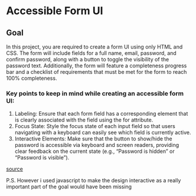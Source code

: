 # Accessible Form UI

## Goal

In this project, you are required to create a form UI using only HTML and CSS. The form will include fields for a full name, email, password, and confirm password, along with a button to toggle the visibility of the password text. Additionally, the form will feature a completeness progress bar and a checklist of requirements that must be met for the form to reach 100% completeness.

### Key points to keep in mind while creating an accessible form UI:

1. Labeling: Ensure that each form field has a corresponding <label> element that is clearly associated with the field using the for attribute.
2. Focus State: Style the focus state of each input field so that users navigating with a keyboard can easily see which field is currently active.
3. Interactive Elements: Make sure that the button to show/hide the password is accessible via keyboard and screen readers, providing clear feedback on the current state (e.g., “Password is hidden” or “Password is visible”).

[source](https://roadmap.sh/projects/accessible-form-ui)

P.S. However i used javascript to make the design interactive as a really important part of the goal would have been missing